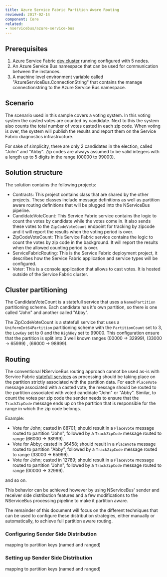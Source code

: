 ```yaml
---
title: Azure Service Fabric Partition Aware Routing
reviewed: 2017-02-14
component: Core
related:
- nservicebus/azure-service-bus
---
```



## Prerequisites

1. Azure Service Fabric [dev cluster](https://docs.microsoft.com/en-us/azure/service-fabric/service-fabric-get-started) running configured with 5 nodes.
2. An Azure Service Bus namespace that can be used for communication between the instances.
3. A machine level environment variable called "AzureServiceBus.ConnectionString" that contains the manage connectionstring to the Azure Service Bus namespace.

## Scenario

The scenario used in this sample covers a voting system. In this voting system the casted votes are counted by candidate. Next to this the system also counts the total number of votes casted in each zip code. When voting is over, the system will publish the results and report them on the Service Fabric diagnostics infrastructure.

For sake of simplicity, there are only 2 candidates in the election, called "John" and "Abby". Zip codes are always assumed to be valid integers with a length up to 5 digits in the range (00000 to 99000).


## Solution structure

The solution contains the following projects:

 * Contracts: This project contains class that are shared by the other projects. These classes include message definitions as well as partition aware routing definitions that will be plugged into the NServiceBus pipeline.
 * CandidateVoteCount: This Service Fabric service contains the logic to count the votes by candidate while the votes come in. It also sends these votes to the `ZipCodeVoteCount` endpoint for tracking by zipcode and it will report the results when the voting period is over.
 * ZipCodeVoteCount: This Service Fabric service contains the logic to count the votes by zip code in the background. It will report the results when the allowed counting period is over.
 * ServiceFabricRouting: This is the Service Fabric deployment project, it describes how the Service Fabric application and service types will be configured.
 * Voter: This is a console application that allows to cast votes. It is hosted outside of the Service Fabric cluster.

## Cluster partitioning

The CandidateVoteCount is a statefull service that uses a `NamedPartition` partitioning scheme. Each candidate has it's own partition, so there is one called "John" and another called "Abby". 

The ZipCodeVoteCount is a statefull service that uses a `UniformInt64Partition` partitioning scheme with the `PartitionCount` set to 3, the `LowKey` set to 0 and the `HighKey` set to 99000. This configuration ensure that the partition is split into 3 well known ranges (00000 -> 32999), (33000 -> 65999) , (66000 -> 98999).

## Routing

The conventional NServiceBus routing approach cannot be used as-is with Service Fabric [statefull services](https://docs.microsoft.com/en-us/azure/service-fabric/service-fabric-concepts-partitioning) as processing should be taking place on the partition strictly associated with the partition data. For each `PlaceVote` message associated with a casted vote, the message should be routed to the partition associated with voted candidate "John" or "Abby". Similar, to count the votes per zip code the sender needs to ensure that the `TrackZipCode` message ends up on the partition that is responsible for the range in which the zip code belongs.

Example:

- Vote for John; casted in 88701; should result in a `PlaceVote` message routed to partition "John", followed by a `TrackZipCode` message routed to range (66000 -> 98999).
- Vote for Abby; casted in 36458; should result in a `PlaceVote` message routed to partition "Abby", followed by a `TrackZipCode` message routed to range (33000 -> 65999).
- Vote for John; casted in 12789; should result in a `PlaceVote` message routed to partition "John", followed by a `TrackZipCode` message routed to range (00000 -> 32999).

and so on.

This behavior can be achieved however by using NServiceBus' sender and receiver side distribution features and a few modifications to the NServiceBus processing pipeline to make it partition aware.

The remainder of this document will focus on the different techniques that can be used to configure these distribution strategies, either manually or automatically, to achieve full partition aware routing. 


### Configuring Sender Side Distribution

mapping to partition keys (named and ranged)



### Setting up Sender Side Distribution

mapping to partition keys (named and ranged)







